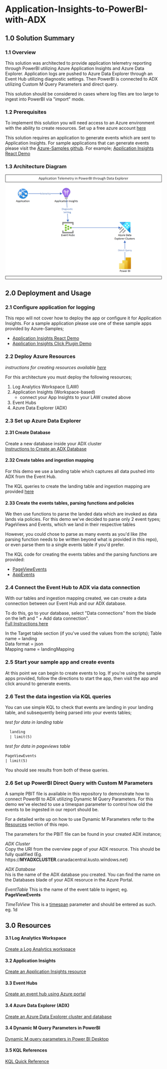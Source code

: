 # Application-Insights-to-PowerBI-with-ADX

## 1.0 Solution Summary
### 1.1 Overview
This solution was architected to provide application telemetry reporting through PowerBI utilizing Azure Application Insights and Azure Data Explorer.  Application logs are pushed to Azure Data Explorer through an Event Hub utilizing diagnostic settings.  Then PowerBI is connected to ADX utilizing Custom M Query Parameters and direct query.

This solution should be considered in cases where log files are too large to ingest into PowerBI via "import" mode.

### 1.2 Prerequisites
To implement this solution you will need access to an Azure environment with the ability to create resources.  Set up a free azure account [here](https://azure.microsoft.com/en-ca/free/search/?OCID=AIDcmmqz3gd78m_SEM_af052705cd091cba049645f7a218ed35:G:s&ef_id=af052705cd091cba049645f7a218ed35:G:s&msclkid=af052705cd091cba049645f7a218ed35)


This solution requires an application to generate events which are sent to Application Insights.  For sample applications that can generate events please visit the [Azure-Samples github](https://github.com/Azure-Samples).  For example; [Application Insights React Demo](https://github.com/Azure-Samples/application-insights-react-demo)

### 1.3 Architecture Diagram
![Solution Architecture](https://github.com/rosscouldrey/Application-Insights-to-PowerBI-with-ADX/blob/2633b6ac066e5f6f39fc53035cf62c853041dbfa/Images/AppInsights%20to%20PowerBI%20using%20ADX%20Architecture.png)

## 2.0 Deployment and Usage
### 2.1 Configure application for logging

This repo will not cover how to deploy the app or configure it for Application Insights.  For a sample application please use one of these sample apps provided by Azure-Samples; <br>

  - [Application Insights React Demo](https://github.com/Azure-Samples/application-insights-react-demo) <br>
  - [Application Insights Click Plugin Demo](https://github.com/Azure-Samples/Application-Insights-Click-Plugin-Demo)

### 2.2 Deploy Azure Resources

*instructions for creating resources available [here](https://github.com/rosscouldrey/Application-Insights-to-PowerBI-with-ADX/blob/main/README.md#30-resources)*
  
For this architecture you must deploy the following resources;

1) Log Analytics Workspace (LAW) 
2) Application Insights (Workspace-based)
    - connect your App Insights to your LAW created above
4) Event Hubs
5) Azure Data Explorer (ADX)

### 2.3 Set up Azure Data Explorer

#### 2.31 Create Database

Create a new database inside your ADX cluster <br>
[Instructions to Create an ADX Database](https://docs.microsoft.com/en-us/azure/data-explorer/create-cluster-database-portal#create-a-database)

#### 2.32 Create tables and ingestion mapping

For this demo we use a landing table which captures all data pushed into ADX from the Event Hub.

The KQL queries to create the landing table and ingestion mapping are provided [here](https://github.com/rosscouldrey/Application-Insights-to-PowerBI-with-ADX/blob/main/KQL%20Scripts/1.%20LandingTable_setup.csl)

#### 2.33 Create the events tables, parsing functions and policies

We then use functions to parse the landed data which are invoked as data lands via policies.
For this demo we've decided to parse only 2 event types; PageViews and Events, which we land in their respective tables

However, you could chose to parse as many events as you'd like (the parsing function needs to be written beyond what is provided in this repo), or even parse them to a single events table if you'd prefer.

The KQL code for creating the events tables and the parsing functions are provided:
- [PageViewEvents](https://github.com/rosscouldrey/Application-Insights-to-PowerBI-with-ADX/blob/main/KQL%20Scripts/2.%20PageViewTable_setup.csl)
- [AppEvents](https://github.com/rosscouldrey/Application-Insights-to-PowerBI-with-ADX/blob/main/KQL%20Scripts/3.%20AppEventTable_setup.csl)

### 2.4 Connect the Event Hub to ADX via data connection

With our tables and ingestion mapping created, we can create a data connection between our Event Hub and our ADX database.

To do this, go to your database, select "Data connections" from the blade on the left and " + Add data connection". <br>
[Full Instructions here](https://docs.microsoft.com/en-us/azure/data-explorer/ingest-data-event-hub#connect-to-the-event-hub)

In the Target table section (if you've used the values from the scripts);
Table name = landing <br>
Data format = json <br>
Mapping name = landingMapping <br>

### 2.5 Start your sample app and create events

At this point we can begin to create events to log.  If you're using the sample apps provided, follow the directions to start the app, then visit the app and click around to generate events.

### 2.6 Test the data ingestion via KQL queries

You can use simple KQL to check that events are landing in your landing table, and subsequently being parsed into your events tables;

*test for data in landing table*
```  Kusto
  landing
  | limit(5)
```

_test for data in pageviews table_
``` Kusto
PageViewEvents
| limit(5)
```

You should see results from both of these queries.

### 2.6 Set up PowerBI Direct Query with Custom M Parameters

A sample PBIT file is available in this repository to demonstrate how to connect PowerBI to ADX utilizing Dynamic M Query Parameters.  For this demo we've elected to use a timespan parameter to control how old the events to be ingested in our report should be.

For a detailed write up on how to use Dynamic M Parameters refer to the [Resources](https://github.com/rosscouldrey/Application-Insights-to-PowerBI-with-ADX#30-resources) section of this repo.

The parameters for the PBIT file can be found in your created ADX instance;


_ADX Cluster_  <br>
Copy the URI from the overview page of your ADX resource.  This should be fully qualified (Eg. https://**MYADXCLUSTER**.canadacentral.kusto.windows.net)

_ADX Database_ <br>
his is the name of the ADX database you created.  You can find the name on the Databases blade of your ADX resoruce in the Azure Portal.

_EventTable_
This is the name of the event table to ingest; eg. **PageViewEvents**

_TimeToView_ 
This is a [timespan](https://docs.microsoft.com/en-us/azure/data-explorer/kusto/query/scalar-data-types/timespan) parameter and should be entered as such.
eg. 1d

## 3.0 Resources

#### 3.1 Log Analytics Workspace
[Create a Log Analytics workspace](https://docs.microsoft.com/en-us/azure/azure-monitor/logs/quick-create-workspace?tabs=azure-portal)

#### 3.2 Application Insights
[Create an Application Insights resource](https://docs.microsoft.com/en-us/azure/azure-monitor/app/create-workspace-resource)

#### 3.3 Event Hubs
[Create an event hub using Azure portal](https://docs.microsoft.com/en-us/azure/event-hubs/event-hubs-create)

#### 3.4 Azure Data Explorer (ADX)
[Create an Azure Data Explorer cluster and database](https://docs.microsoft.com/en-us/azure/data-explorer/create-cluster-database-portal)

#### 3.4 Dynamic M Query Parameters in PowerBI
[Dynamic M query parameters in Power BI Desktop](https://docs.microsoft.com/en-us/power-bi/connect-data/desktop-dynamic-m-query-parameters)

#### 3.5 KQL References
[KQL Quick Reference](https://docs.microsoft.com/en-us/azure/data-explorer/kql-quick-reference)
